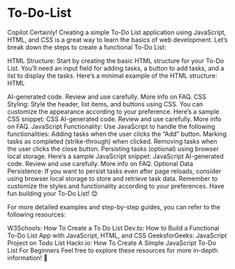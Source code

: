 # To-Do-List
Copilot
Certainly! Creating a simple To-Do List application using JavaScript, HTML, and CSS is a great way to learn the basics of web development. Let’s break down the steps to create a functional To-Do List:

HTML Structure:
Start by creating the basic HTML structure for your To-Do List. You’ll need an input field for adding tasks, a button to add tasks, and a list to display the tasks.
Here’s a minimal example of the HTML structure:
HTML

AI-generated code. Review and use carefully. More info on FAQ.
CSS Styling:
Style the header, list items, and buttons using CSS. You can customize the appearance according to your preference.
Here’s a sample CSS snippet:
CSS
AI-generated code. Review and use carefully. More info on FAQ.
JavaScript Functionality:
Use JavaScript to handle the following functionalities:
Adding tasks when the user clicks the “Add” button.
Marking tasks as completed (strike-through) when clicked.
Removing tasks when the user clicks the close button.
Persisting tasks (optional) using browser local storage.
Here’s a sample JavaScript snippet:
JavaScript
AI-generated code. Review and use carefully. More info on FAQ.
Optional Data Persistence:
If you want to persist tasks even after page reloads, consider using browser local storage to store and retrieve task data.
Remember to customize the styles and functionality according to your preferences. Have fun building your To-Do List! 😊

For more detailed examples and step-by-step guides, you can refer to the following resources:

W3Schools: How To Create a To Do List
Dev.to: How to Build a Functional To-Do List App with JavaScript, HTML, and CSS
GeeksforGeeks: JavaScript Project on Todo List
Hackr.io: How To Create A Simple JavaScript To-Do List For Beginners
Feel free to explore these resources for more in-depth information! 🚀
